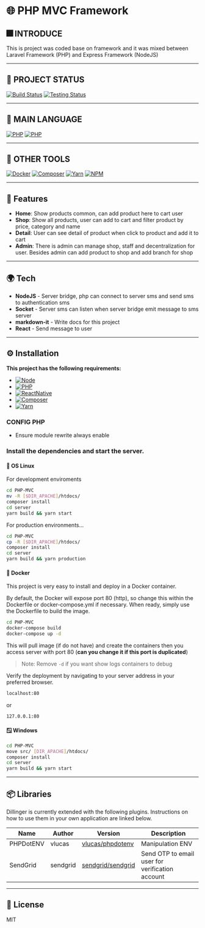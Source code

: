 # 🌐 PHP MVC Framework

## 🎆 INTRODUCE

This is project was coded base on framework and it was mixed between Laravel Framework (PHP) and Express Framework (NodeJS)

---

## 📶 PROJECT STATUS

[![Build Status](https://img.shields.io/static/v1?label=build&message=passsed&color=success&style=for-the-badge)](https://github.com/kidp2h/php-mvc)
[![Testing Status](https://img.shields.io/static/v1?label=test&message=passsed&color=success&style=for-the-badge)](https://github.com/kidp2h/php-mvc)

---

## 🔣 MAIN LANGUAGE

[![PHP](https://img.shields.io/badge/php-%23777BB4.svg?style=for-the-badge&logo=php&logoColor=white)](https://php.net) [![PHP](https://img.shields.io/badge/javascript-%23323330.svg?style=for-the-badge&logo=javascript&logoColor=%23F7DF1E)](https://www.javascript.com/)

---

## 🔨 OTHER TOOLS

[![Docker](https://img.shields.io/badge/DOCKER-%2320232a.svg?style=for-the-badge&logo=docker&logoColor=%2361DAFB)](https://docker.com) [![Composer](https://img.shields.io/badge/COMPOSER-%2320232a.svg?style=for-the-badge&logo=composer&logoColor=%2361DAFB)](https://getcomposer.org) [![Yarn](https://img.shields.io/badge/Yarn-%2320232a.svg?style=for-the-badge&logo=YARN&logoColor=%2361DAFB)](https://yarnpkg.com/) [![NPM](https://img.shields.io/badge/NPM-%2320232a.svg?style=for-the-badge&logo=npm&logoColor=%2361DAFB)](https://npmjs.com/)

---

## 🔰 Features

- **Home**: Show products common, can add product here to cart user
- **Shop**: Show all products, user can add to cart and filter product by price, category and name
- **Detail**: User can see detail of product when click to product and add it to cart
- **Admin**: There is admin can manage shop, staff and decentralization for user. Besides admin can add product to shop and add branch for shop

---

## 🌍 Tech

- **NodeJS** - Server bridge, php can connect to server sms and send sms to authentication sms
- **Socket** - Server sms can listen when server bridge emit message to sms server
- **markdown-it** - Write docs for this project
- **React** - Send message to user

---

## ⚙️ Installation

**This project has the following requirements:**

- [![Node](https://img.shields.io/static/v1?label=NODE&message=>=16.14.2&color=success&style=for-the-badge&logo=javascript)](https://nodejs.org)
- [![PHP](https://img.shields.io/static/v1?label=PHP&message=>=8.1&color=success&style=for-the-badge&logo=php)](https://php.net)
- [![ReactNative](https://img.shields.io/static/v1?label=React-Native&message=>=0.68&color=success&style=for-the-badge&logo=react)](https://reactnative.dev)
- [![Composer](https://img.shields.io/static/v1?label=Composer&message=>=2.3.3&color=success&style=for-the-badge&logo=composer)](https://getcomposer.org/)
- [![Yarn](https://img.shields.io/static/v1?label=yarn&message=>=3.2.0&color=success&style=for-the-badge&logo=yarn)](https://yarnpkg.com/)

### CONFIG PHP

- Ensure module rewrite always enable

### Install the dependencies and start the server.

#### 🐧 OS Linux

For development enviroments

```sh
cd PHP-MVC
mv -R [$DIR_APACHE]/htdocs/
composer install
cd server
yarn build && yarn start
```

For production environments...

```sh
cd PHP-MVC
cp -R [$DIR_APACHE]/htdocs/
composer install
cd server
yarn build && yarn production
```

#### 🐳 Docker

This project is very easy to install and deploy in a Docker container.

By default, the Docker will expose port 80 (http), so change this within the
Dockerfile or docker-compose.yml if necessary. When ready, simply use the Dockerfile to build the image.

```sh
cd PHP-MVC
docker-compose build
docker-compose up -d
```

This will pull image (if do not have) and create the containers then you access server with port 80 (**can you change it if this port is duplicated**)

> Note: Remove `-d` if you want show logs containers to debug

Verify the deployment by navigating to your server address in
your preferred browser.

```sh
localhost:80
```

or

```sh
127.0.0.1:80
```

#### 🪟 Windows

```sh
cd PHP-MVC
move src/ [DIR_APACHE]/htdocs/
composer install
cd server
yarn build && yarn start
```

---

## 📦 Libraries

Dillinger is currently extended with the following plugins.
Instructions on how to use them in your own application are linked below.

| Name      | Author   | Version                                                  | Description                                     |
| --------- | -------- | -------------------------------------------------------- | ----------------------------------------------- |
| PHPDotENV | vlucas   | [vlucas/phpdotenv](https://github.com/vlucas/phpdotenv)  | Manipulation ENV                                |
| SendGrid  | sendgrid | [sendgrid/sendgrid](https://github.com/vlucas/phpdotenv) | Send OTP to email user for verification account |

---

## 📄 License

MIT
